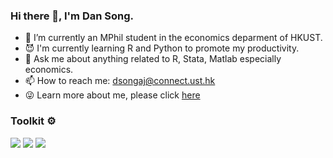 ### Hi there 👋, I'm Dan Song.
- 🔭 I’m currently an MPhil student in the economics deparment of HKUST. 
- :smiling_imp: I'm currently learning R and Python to promote my productivity.
- 💬 Ask me about anything related to R, Stata, Matlab especially economics.
- 📫 How to reach me: dsongaj@connect.ust.hk
- :stuck_out_tongue_winking_eye: Learn more about me, please click [here]([https://sites.google.com/view/dan-daisy-song/resources])



### Toolkit ⚙
![](https://img.shields.io/badge/VS%20Code-blue?style=for-the-badge&logo=visual-studio-code&logoColor=ffffff)
![](https://img.shields.io/badge/-Python-1D415E?style=for-the-badge&logo=Python&labelColor=3772A2&logoColor=FFDA4C)
![](https://img.shields.io/badge/git-fa432e?style=for-the-badge&logo=git&logoColor=white)


